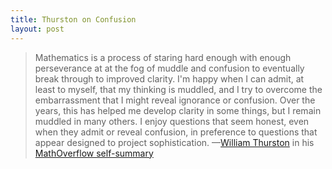 ```yaml
---
title: Thurston on Confusion
layout: post
---
```


> Mathematics is a process of staring hard enough with enough perseverance at at the fog of muddle and confusion to eventually break through to improved clarity. I'm happy when I can admit, at least to myself, that my thinking is muddled, and I try to overcome the embarrassment that I might reveal ignorance or confusion. Over the years, this has helped me develop clarity in some things, but I remain muddled in many others. I enjoy questions that seem honest, even when they admit or reveal confusion, in preference to questions that appear designed to project sophistication.
<span id="quote-attribute">—<a href="http://en.wikipedia.org/wiki/William_Thurston">William Thurston</a> in his <a href="http://mathoverflow.net/users/9062/bill-thurston">MathOverflow self-summary</a></span>
